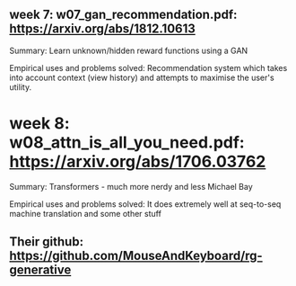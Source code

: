 ## week 7: w07_gan_recommendation.pdf: https://arxiv.org/abs/1812.10613

Summary: Learn unknown/hidden reward functions using a GAN

Empirical uses and problems solved: Recommendation system which takes into account context (view history) and attempts to maximise the user's utility.

# week 8: w08_attn_is_all_you_need.pdf: https://arxiv.org/abs/1706.03762

Summary: Transformers - much more nerdy and less Michael Bay

Empirical uses and problems solved: It does extremely well at seq-to-seq machine translation and some other stuff



## Their github: https://github.com/MouseAndKeyboard/rg-generative